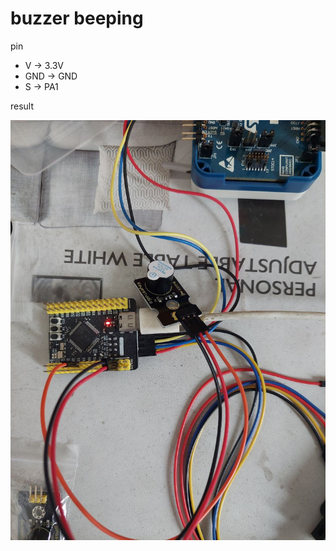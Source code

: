 # buzzer beeping

pin

- V -> 3.3V
- GND -> GND
- S -> PA1

result

![result](./6267002170368527347.jpg)
